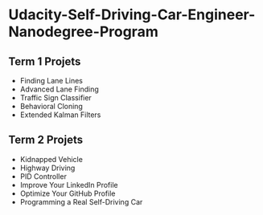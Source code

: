 # Udacity-Self-Driving-Car-Engineer-Nanodegree-Program

## Term 1 Projets
* Finding Lane Lines
* Advanced Lane Finding
* Traffic Sign Classifier
* Behavioral Cloning
* Extended Kalman Filters


## Term 2 Projets
* Kidnapped Vehicle
* Highway Driving
* PID Controller
* Improve Your LinkedIn Profile
* Optimize Your GitHub Profile
* Programming a Real Self-Driving Car
